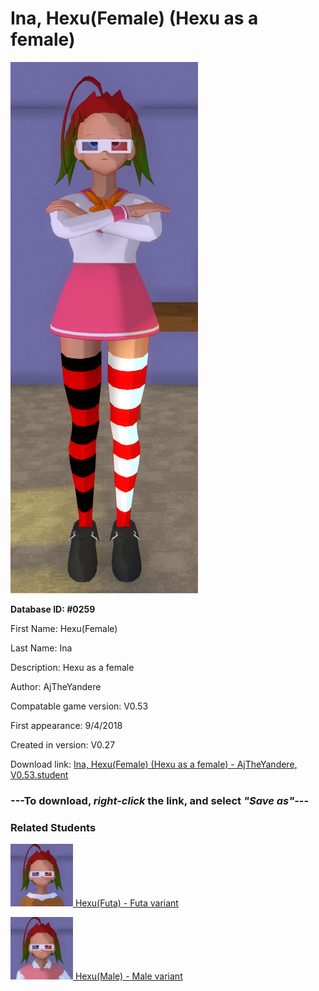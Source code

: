 # Ina, Hexu(Female) (Hexu as a female)

<img src="../../Files/Images/Ina, Hexu(Female) (Hexu as a female).png" title="Ina, Hexu(Female) (Hexu as a female) - AjTheYandere, V0.53">

**Database ID: #0259**

First Name: Hexu(Female)

Last Name: Ina

Description: Hexu as a female

Author: AjTheYandere

Compatable game version: V0.53

First appearance: 9/4/2018

Created in version: V0.27

Download link: <a href="https://raw.githubusercontent.com/Arbiter1223/Daigaku-Gurashi-Custom-Students/master/Files/Student%20Files/Ina%2C%20Hexu(Female)%20(Hexu%20as%20a%20female)%20-%20AjTheYandere%2C%20V0.53.student">Ina, Hexu(Female) (Hexu as a female) - AjTheYandere, V0.53.student</a>

### ---**To download, _right-click_ the link, and select _"Save as"_**---

### Related Students

<a href="Ina, Hexu(Futa) (Hexu as a futa).md"><img src="../../Files/Thumbs/Ina, Hexu(Futa) (Hexu as a futa).png" height="100" width="100" title="Ina, Hexu(Futa) (Hexu as a futa) - AjTheYandere, V0.53"></a><a href="Ina, Hexu(Futa) (Hexu as a futa).md"> Hexu(Futa) - Futa variant</a>

<a href="Ina, Hexu(Male) (Hexu as a male).md"><img src="../../Files/Thumbs/Ina, Hexu(Male) (Hexu as a male).png" height="100" width="100" title="Ina, Hexu(Male) (Hexu as a male) - AjTheYandere, V0.53"></a><a href="Ina, Hexu(Male) (Hexu as a male).md"> Hexu(Male) - Male variant</a>

